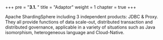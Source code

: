 +++
pre = "<b>3.1. </b>"
title = "Adaptor"
weight = 1
chapter = true
+++

Apache ShardingSphere including 3 independent products: JDBC & Proxy.
They all provide functions of data scale-out, distributed transaction and distributed governance,
applicable in a variety of situations such as Java isomorphism, heterogeneous language and Cloud-Native.
